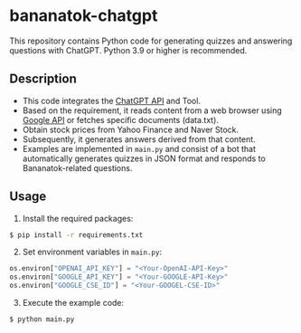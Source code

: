 # bananatok-chatgpt

This repository contains Python code for generating quizzes and answering questions with ChatGPT.
Python 3.9 or higher is recommended.

## Description

- This code integrates the [ChatGPT API](https://platform.openai.com/docs/introduction) and Tool.
- Based on the requirement, it reads content from a web browser using [Google API](https://developers.google.com/custom-search/v1/overview/) or fetches specific documents (data.txt).
- Obtain stock prices from Yahoo Finance and Naver Stock.
- Subsequently, it generates answers derived from that content.
- Examples are implemented in `main.py` and consist of a bot that automatically generates quizzes in JSON format and responds to Bananatok-related questions.

## Usage

1. Install the required packages:

```bash
$ pip install -r requirements.txt
```

2. Set environment variables in `main.py`:

```python
os.environ["OPENAI_API_KEY"] = "<Your-OpenAI-API-Key>"
os.environ["GOOGLE_API_KEY"] = "<Your-GOOGLE-API-Key>"
os.environ["GOOGLE_CSE_ID"] = "<Your-GOOGEL-CSE-ID>"
```

3. Execute the example code:

```bash
$ python main.py
```
